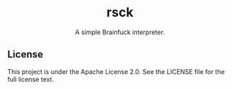 <h1 align="center">rsck</h1>

<p align="center">A simple Brainfuck interpreter.</p>

## License

This project is under the Apache License 2.0. See the LICENSE file for the full license text.